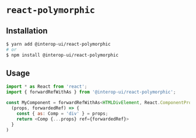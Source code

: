 # `react-polymorphic`

## Installation

```sh
$ yarn add @interop-ui/react-polymorphic
# or
$ npm install @interop-ui/react-polymorphic
```

## Usage

```js
import * as React from 'react';
import { forwardRefWithAs } from '@interop-ui/react-polymorphic';

const MyComponent = forwardRefWithAs<HTMLDivElement, React.ComponentProps<'div'>>(
  (props, forwardedRef) => {
    const { as: Comp = 'div' } = props;
    return <Comp {...props} ref={forwardedRef}>
  }
)
```
